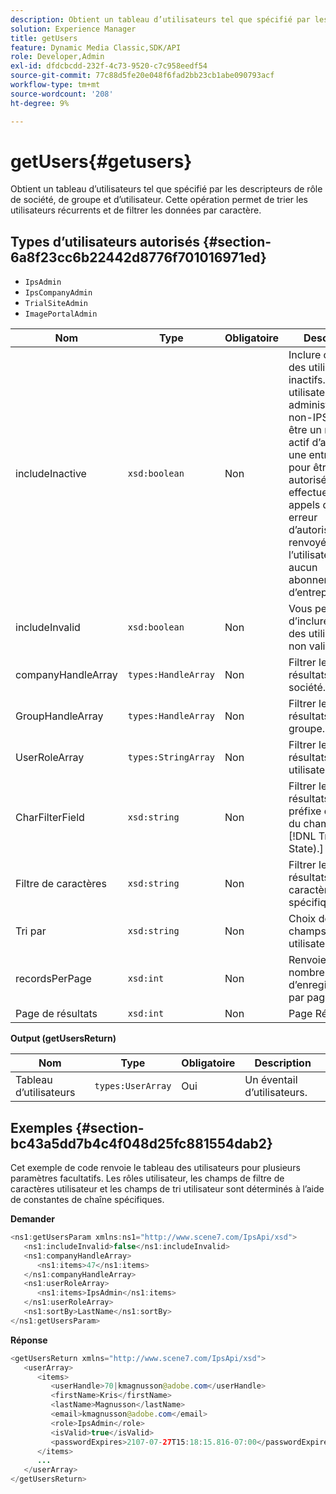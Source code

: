 ```yaml
---
description: Obtient un tableau d’utilisateurs tel que spécifié par les descripteurs de rôle de société, de groupe et d’utilisateur. Cette opération permet de trier les utilisateurs récurrents et de filtrer les données par caractère.
solution: Experience Manager
title: getUsers
feature: Dynamic Media Classic,SDK/API
role: Developer,Admin
exl-id: dfdcbcdd-232f-4c73-9520-c7c958eedf54
source-git-commit: 77c88d5fe20e048f6fad2bb23cb1abe090793acf
workflow-type: tm+mt
source-wordcount: '208'
ht-degree: 9%

---
```


# getUsers{#getusers}

Obtient un tableau d’utilisateurs tel que spécifié par les descripteurs de rôle de société, de groupe et d’utilisateur. Cette opération permet de trier les utilisateurs récurrents et de filtrer les données par caractère.

## Types d’utilisateurs autorisés {#section-6a8f23cc6b22442d8776f701016971ed}

* `IpsAdmin`
* `IpsCompanyAdmin`
* `TrialSiteAdmin`
* `ImagePortalAdmin`


| Nom | Type | Obligatoire | Description |
|---|---|---|---|
| includeInactive | `xsd:boolean` | Non | Inclure ou exclure des utilisateurs inactifs. Les utilisateurs administrateurs non-IPS doivent être un membre actif d’au moins une entreprise pour être autorisés à effectuer des appels d’API. Une erreur d’autorisation est renvoyée si l’utilisateur n’a aucun abonnement d’entreprise actif. |
| includeInvalid | `xsd:boolean` | Non | Vous permet d’inclure/d’exclure des utilisateurs non valides. |
| companyHandleArray | `types:HandleArray` | Non | Filtrer les résultats par société. |
| GroupHandleArray | `types:HandleArray` | Non | Filtrer les résultats par groupe. |
| UserRoleArray | `types:StringArray` | Non | Filtrer les résultats par rôle utilisateur. |
| CharFilterField | `xsd:string` | Non | Filtrer les résultats selon le préfixe de chaîne du champ (voir [!DNL Trash State).] |
| Filtre de caractères | `xsd:string` | Non | Filtrer les résultats selon un caractère spécifique. |
| Tri par | `xsd:string` | Non | Choix des champs de tri des utilisateurs. |
| recordsPerPage | `xsd:int` | Non | Renvoie le nombre spécifié d’enregistrements par page. |
| Page de résultats | `xsd:int` | Non | Page Résultats. |

**Output (getUsersReturn)**

| Nom | Type | Obligatoire | Description |
|---|---|---|---|
| Tableau d’utilisateurs | `types:UserArray` | Oui | Un éventail d’utilisateurs. |

## Exemples {#section-bc43a5dd7b4c4f048d25fc881554dab2}

Cet exemple de code renvoie le tableau des utilisateurs pour plusieurs paramètres facultatifs. Les rôles utilisateur, les champs de filtre de caractères utilisateur et les champs de tri utilisateur sont déterminés à l’aide de constantes de chaîne spécifiques.

**Demander**

```java
<ns1:getUsersParam xmlns:ns1="http://www.scene7.com/IpsApi/xsd">
   <ns1:includeInvalid>false</ns1:includeInvalid>
   <ns1:companyHandleArray>
      <ns1:items>47</ns1:items>
   </ns1:companyHandleArray>
   <ns1:userRoleArray>
      <ns1:items>IpsAdmin</ns1:items>
   </ns1:userRoleArray>
   <ns1:sortBy>LastName</ns1:sortBy>
</ns1:getUsersParam>
```

**Réponse**

```java
<getUsersReturn xmlns="http://www.scene7.com/IpsApi/xsd">
   <userArray>
      <items>
         <userHandle>70|kmagnusson@adobe.com</userHandle>
         <firstName>Kris</firstName>
         <lastName>Magnusson</lastName>
         <email>kmagnusson@adobe.com</email>
         <role>IpsAdmin</role>
         <isValid>true</isValid>
         <passwordExpires>2107-07-27T15:18:15.816-07:00</passwordExpires>
      </items>
      ...
   </userArray>
</getUsersReturn>
```
